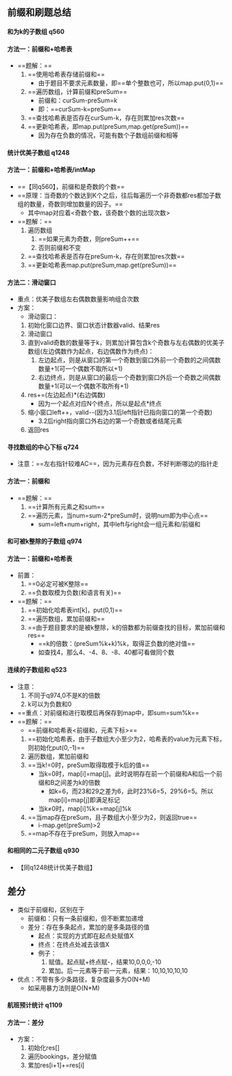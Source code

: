 ## 前缀和刷题总结
#### 和为k的子数组 q560
#### 方法一：前缀和+哈希表
- ==题解：==
    1. ==使用哈希表存储前缀和==
        - 由于题目不要求元素数量，即==单个整数也可，所以map.put(0,1)==
    2. ==遍历数组，计算前缀和preSum==
        - 前缀和：curSum-preSum=k
        - 即：==curSum-k=preSum==
    3. ==查找哈希表是否存在curSum-k，存在则累加res次数==
    4. ==更新哈希表，即map.put(preSum,map.get(preSum))==
        - 因为存在负数的情况，可能有数个子数组前缀和相等

#### 统计优美子数组 q1248
#### 方法一：前缀和+哈希表/intMap
- ==【同q560】，前缀和是奇数的个数==
- ==原理：当奇数的个数达到K个之后，往后每遍历一个非奇数都res都加子数组的数量，奇数则增加数量的因子。==
    - 其中map对应着<奇数个数，该奇数个数的出现次数>
- ==题解：==
    1. 遍历数组
        1. ==如果元素为奇数，则preSum++==
        2. 否则前缀和不变
    2. ==查找哈希表是否存在preSum-k，存在则累加res次数==
    3. ==更新哈希表map.put(preSum,map.get(preSum))==

#### 方法二：滑动窗口
- 重点：优美子数组左右偶数数量影响组合次数
- 方案：
    - 滑动窗口：
    1. 初始化窗口边界、窗口状态计数器valid、结果res
    2. 滑动窗口
    3. 直到valid奇数的数量等于k，则累加计算包含k个奇数与左右偶数的优美子数组(左边偶数作为起点，右边偶数作为终点)：
        1. 左边起点，则是从窗口的第一个奇数到窗口外前一个奇数的之间偶数数量+1(可一个偶数不取所以+1)
        2. 右边终点，则是从窗口的最后一个奇数到窗口外后一个奇数之间偶数数量+1(可以一个偶数不取所有+1)
    4. res+=(左边起点)*(右边偶数)
        - 因为一个起点对应N个终点，所以是起点*终点
    5. 缩小窗口left++，valid--(因为3.1后left指针已指向窗口的第一个奇数)
        - 3.2后right指向窗口外右边的第一个奇数或者结尾元素
    6. 返回res

#### 寻找数组的中心下标 q724
- 注意：==左右指针较难AC==，因为元素存在负数，不好判断哪边的指针走

#### 方法一：前缀和
- ==题解：==
    1. ==计算所有元素之和sum==
    2. ==遍历元素，当num=sum-2*preSum时，说明num即为中心点==
        - sum=left+num+right，其中left与right会一组元素和/前缀和

#### 和可被k整除的子数组 q974
#### 方法一：前缀和+哈希表
- 前置：
    1. ==0必定可被K整除==
    2. ==负数取模为负数(和语言有关)==
- ==题解：==
    1. ==初始化哈希表int[k]，put(0,1)==
    2. ==遍历数组，累加前缀和==
    3. ==由于题目要求的是被k整除，k的倍数都为前缀查找的目标，累加前缀和res==
        - ==k的倍数：(preSum%k+k)%k，取得正负数的绝对值==
        - 如查找4，那么4、-4、8、-8、40都可看做同个数

#### 连续的子数组和 q523
- 注意：
    1. 不同于q974,0不是K的倍数
    2. k可以为负数和0
- ==重点：对前缀和进行取模后再保存到map中，即sum=sum%k==
- ==题解：==
    - ==前缀和哈希表<前缀和，元素下标>==
    1. ==初始化哈希表，由于子数组大小至少为2，哈希表的value为元素下标，则初始化put(0,-1)==
    2. 遍历数组，累加前缀和
    3. ==当k!=0时，preSum取得取模于k后的值==
        - 当k=0时，map[i]=map[j]。此时说明存在前一个前缀和A和后一个前缀和B之间差为k的倍数
            - 如k=6，而23和29之差为6，此时23%6=5，29%6=5。所以map[i]=map[j]即满足标记
        - 当k≠0时，map[i]%k==map[j]%k
    4. ==当map存在preSum，且子数组大小至少为2，则返回true==
        - i-map.get(preSum)>2
    5. ==map不存在于preSum，则放入map==

#### 和相同的二元子数组 q930
- 【同q1248统计优美子数组】

## 差分
- 类似于前缀和，区别在于
    - 前缀和：只有一条前缀和，但不断累加递增
    - 差分：存在多条起点，累加的是多条路径的值
        - 起点：实现的方式即在起点处赋值X
        - 终点：在终点处减去该值X
        - 例子：
            1. 赋值。起点赋+终点赋-，结果10,0,0,0,-10
            2. 累加。后一元素等于前一元素，结果：10,10,10,10,10
- 优点：不管有多少条路径，复杂度最多为O(N+M)
    - 如采用暴力法则是O(N*M)

#### 航班预计统计 q1109
#### 方法一：差分
- 方案：
    1. 初始化res[]
    2. 遍历bookings，差分赋值
    3. 累加res[i+1]+=res[i]